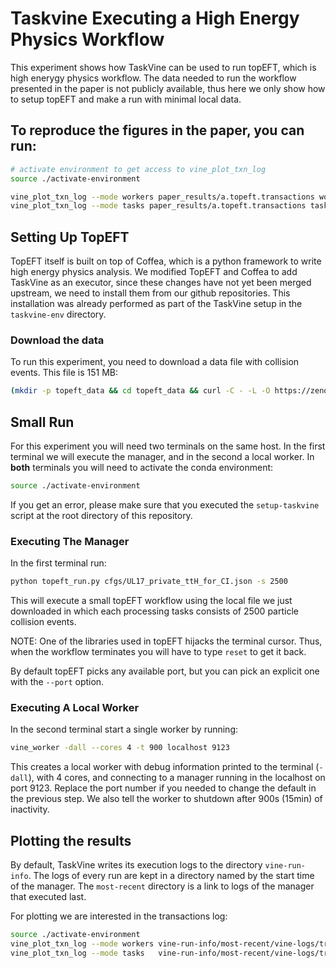 # Taskvine Executing a High Energy Physics Workflow

This experiment shows how TaskVine can be used to run topEFT, which is high
enerygy physics workflow. The data needed to run the workflow presented in the
paper is not publicly available, thus here we only show how to setup topEFT and
make a run with minimal local data.


## To reproduce the figures in the paper, you can run:

```sh
# activate environment to get access to vine_plot_txn_log
source ./activate-environment

vine_plot_txn_log --mode workers paper_results/a.topeft.transactions workers.pdf
vine_plot_txn_log --mode tasks paper_results/a.topeft.transactions tasks.pdf
```

## Setting Up TopEFT

TopEFT itself is built on top of Coffea, which is a python framework to write
high energy physics analysis. We modified TopEFT and Coffea to add TaskVine as
an executor, since these changes have not yet been merged upstream, we need to
install them from our github repositories. This installation was already
performed as part of the TaskVine setup in the `taskvine-env` directory.

### Download the data

To run this experiment, you need to download a data file with collision events.
This file is 151 MB:

```sh
(mkdir -p topeft_data && cd topeft_data && curl -C - -L -O https://zenodo.org/record/7838574/files/ttHJet_UL17_R1B14_NAOD-00000_10194_NDSkim.root)
```

## Small Run

For this experiment you will need two terminals on the same host. In the first
terminal we will execute the manager, and in the second a local worker. In **both**
terminals you will need to activate the conda environment:

```sh
source ./activate-environment
```

If you get an error, please make sure that you executed the `setup-taskvine`
script at the root directory of this repository.


### Executing The Manager


In the first terminal run:

```sh
python topeft_run.py cfgs/UL17_private_ttH_for_CI.json -s 2500
```

This will execute a small topEFT workflow using the local file we just
downloaded in which each processing tasks consists of 2500 particle collision
events.

NOTE: One of the libraries used in topEFT hijacks the terminal cursor. Thus,
when the workflow terminates you will have to type `reset` to get it back.

By default topEFT picks any available port, but you can pick an explicit one
with the `--port` option.


### Executing A Local Worker

In the second terminal start a single worker by running:

```sh
vine_worker -dall --cores 4 -t 900 localhost 9123
```

This creates a local worker with debug information printed to the terminal
(`-dall`), with 4 cores, and connecting to a manager running in the localhost
on port 9123. Replace the port number if you needed to change the default in
the previous step. We also tell the worker to shutdown after 900s (15min) of
inactivity.


## Plotting the results

By default, TaskVine writes its execution logs to the directory
`vine-run-info`. The logs of every run are kept in a directory named by the
start time of the manager. The `most-recent` directory is a link to logs of the
manager that executed last.

For plotting we are interested in the transactions log:


```sh
source ./activate-environment
vine_plot_txn_log --mode workers vine-run-info/most-recent/vine-logs/transactions worker.pdf
vine_plot_txn_log --mode tasks   vine-run-info/most-recent/vine-logs/transactions tasks.pdf
```

